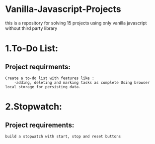 # Vanilla-Javascript-Projects

this is a repository for solving 15 projects using only vanilla javascript without third party library

# 1.To-Do List:

## Project requirments:

    Create a to-do list with features like :
        -adding, deleting and marking tasks as complete Using browser local storage for persisting data.


# 2.Stopwatch:


## Project requirements:

    build a stopwatch with start, stop and reset buttons